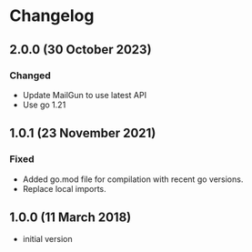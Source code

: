 # Changelog

## 2.0.0 (30 October 2023)

### Changed

- Update MailGun to use latest API
- Use go 1.21

## 1.0.1 (23 November 2021)

### Fixed

- Added go.mod file for compilation with recent go versions.
- Replace local imports.

## 1.0.0 (11 March 2018)

- initial version
